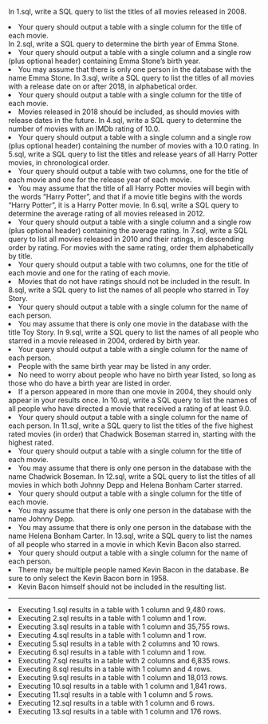 In 1.sql, write a SQL query to list the titles of all movies released in 2008.
<li>Your query should output a table with a single column for the title of each movie.</li>
In 2.sql, write a SQL query to determine the birth year of Emma Stone.
<li>Your query should output a table with a single column and a single row (plus optional header) containing Emma Stone’s birth year.
<li>You may assume that there is only one person in the database with the name Emma Stone.
In 3.sql, write a SQL query to list the titles of all movies with a release date on or after 2018, in alphabetical order.
<li>Your query should output a table with a single column for the title of each movie.
<li>Movies released in 2018 should be included, as should movies with release dates in the future.
In 4.sql, write a SQL query to determine the number of movies with an IMDb rating of 10.0.
<li>Your query should output a table with a single column and a single row (plus optional header) containing the number of movies with a 10.0 rating.
In 5.sql, write a SQL query to list the titles and release years of all Harry Potter movies, in chronological order.
<li>Your query should output a table with two columns, one for the title of each movie and one for the release year of each movie.
<li>You may assume that the title of all Harry Potter movies will begin with the words “Harry Potter”, and that if a movie title begins with the words “Harry Potter”, it is a Harry Potter movie.
In 6.sql, write a SQL query to determine the average rating of all movies released in 2012.
<li>Your query should output a table with a single column and a single row (plus optional header) containing the average rating.
In 7.sql, write a SQL query to list all movies released in 2010 and their ratings, in descending order by rating. For movies with the same rating, order them alphabetically by title.
<li>Your query should output a table with two columns, one for the title of each movie and one for the rating of each movie.
<li>Movies that do not have ratings should not be included in the result.
In 8.sql, write a SQL query to list the names of all people who starred in Toy Story.
<li>Your query should output a table with a single column for the name of each person.
<li>You may assume that there is only one movie in the database with the title Toy Story.
In 9.sql, write a SQL query to list the names of all people who starred in a movie released in 2004, ordered by birth year.
<li>Your query should output a table with a single column for the name of each person.
<li>People with the same birth year may be listed in any order.
<li>No need to worry about people who have no birth year listed, so long as those who do have a birth year are listed in order.
<li>If a person appeared in more than one movie in 2004, they should only appear in your results once.
In 10.sql, write a SQL query to list the names of all people who have directed a movie that received a rating of at least 9.0.
<li>Your query should output a table with a single column for the name of each person.
In 11.sql, write a SQL query to list the titles of the five highest rated movies (in order) that Chadwick Boseman starred in, starting with the highest rated.
<li>Your query should output a table with a single column for the title of each movie.
<li>You may assume that there is only one person in the database with the name Chadwick Boseman.
In 12.sql, write a SQL query to list the titles of all movies in which both Johnny Depp and Helena Bonham Carter starred.
<li>Your query should output a table with a single column for the title of each movie.
<li>You may assume that there is only one person in the database with the name Johnny Depp.
<li>You may assume that there is only one person in the database with the name Helena Bonham Carter.
In 13.sql, write a SQL query to list the names of all people who starred in a movie in which Kevin Bacon also starred.
<li>Your query should output a table with a single column for the name of each person.
<li>There may be multiple people named Kevin Bacon in the database. Be sure to only select the Kevin Bacon born in 1958.
<li>Kevin Bacon himself should not be included in the resulting list.


<hr>
<li>Executing 1.sql results in a table with 1 column and 9,480 rows.</li>
<li>Executing 2.sql results in a table with 1 column and 1 row.</li>
<li>Executing 3.sql results in a table with 1 column and 35,755 rows.</li>
<li>Executing 4.sql results in a table with 1 column and 1 row.</li>
<li>Executing 5.sql results in a table with 2 columns and 10 rows.</li>
<li>Executing 6.sql results in a table with 1 column and 1 row.</li>
<li>Executing 7.sql results in a table with 2 columns and 6,835 rows.</li>
<li>Executing 8.sql results in a table with 1 column and 4 rows.</li>
<li>Executing 9.sql results in a table with 1 column and 18,013 rows.</li>
<li>Executing 10.sql results in a table with 1 column and 1,841 rows.</li>
<li>Executing 11.sql results in a table with 1 column and 5 rows.</li>
<li>Executing 12.sql results in a table with 1 column and 6 rows.</li>
<li>Executing 13.sql results in a table with 1 column and 176 rows.</li>
